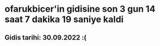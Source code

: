 # ofarukbicer'in gidisine son 3 gun 14 saat 7 dakika 19 saniye kaldi

## Gidis tarihi: 30.09.2022 :(